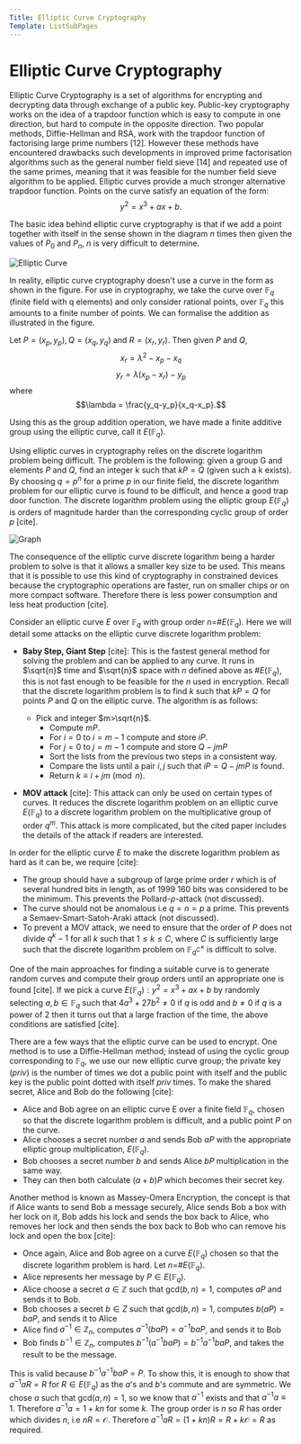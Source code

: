 ```yaml
---
Title: Elliptic Curve Cryptography
Template: ListSubPages
---
```


# Elliptic Curve Cryptography

Elliptic Curve Cryptography is a set of algorithms for encrypting and decrypting data through
exchange of a public key. Public-key cryptography works on the idea of a trapdoor function
which is easy to compute in one direction, but hard to compute in the opposite direction. Two
popular methods, Diffie-Hellman and RSA, work with the trapdoor function of factorising large
prime numbers [12]. However these methods have encountered drawbacks such developments in
improved prime factorisation algorithms such as the general number field sieve [14] and repeated
use of the same primes, meaning that it was feasible for the number field sieve algorithm to be
applied. Elliptic curves provide a much stronger alternative trapdoor function.
Points on the curve satisfy an equation of the form:
$$y^2=x^3+ax+b.$$

The basic idea behind elliptic curve cryptography is that if we add a point together with itself in the sense shown in the diagram $n$ times then given the values of $P_0$ and $P_n$, $n$ is very difficult to determine.

![Elliptic Curve](http://db716.user.srcf.net/eim/media/curve1.png)

In reality, elliptic curve cryptography doesn't use a curve in the form as shown in the figure. For
use in cryptography, we take the curve over $\mathbb{F}_q$ (finite field with q elements) and only consider
rational points, over $\mathbb{F}_q$ this amounts to a finite number of points. We can formalise the addition
as illustrated in the figure.

Let $P=(x_p,y_p), Q=(x_q,y_q)$ and $R=(x_r,y_r)$. Then given $P$ and $Q$, 
$$x_r=\lambda^2-x_p-x_q$$ 
$$y_r=\lambda(x_p-x_r)-y_p$$
where
$$\lambda = \frac{y_q-y_p}{x_q-x_p}.$$

Using this as the group addition operation, we have made a finite additive group using the elliptic curve, call it $E(\mathbb{F}_q)$. 

Using elliptic curves in cryptography relies on the discrete logarithm problem being difficult. The problem is the following: given a group G and elements $P$ and $Q$, find an integer k such that $kP = Q$ (given such a k exists). By choosing $q=p^n$ for a prime $p$ in our finite field, the discrete logarithm problem for our elliptic curve is found to be difficult, and hence a good trap door function. The discrete logarithm problem using the elliptic group $E(\mathbb{F}_q)$ is orders of magnitude harder than the corresponding cyclic group of order $p$ [cite].

![Graph](http://db716.user.srcf.net/eim/media/ellipticVsConv.jpg)

The consequence of the elliptic curve discrete logarithm being a harder problem to solve is that it allows a smaller key size to be used. This means that it is possible to use this kind of cryptography in constrained devices because the cryptographic operations are faster, run on smaller chips or on more compact software. Therefore there is less power consumption and less heat production [cite].

Consider an elliptic curve $E$ over $\mathbb{F}_q$ with group order $n=$#$E(\mathbb{F}_q)$. Here we will detail some attacks on the elliptic curve discrete logarithm problem:

- **Baby Step, Giant Step** [cite]: This is the fastest general method for solving the problem and can be applied to any curve. It runs in  $\sqrt{n}$ time and $\sqrt{n}$ space with $n$ defined above as #$E(\mathbb{F}_q)$, this is not fast enough to be feasible for the $n$ used in encryption. Recall that the discrete logarithm problem is to find $k$ such that $kP = Q$ for points $P$ and $Q$ on the elliptic curve. The algorithm is as follows:
  	- Pick and integer $m>\sqrt{n}$.
		- Compute $mP$.
		- For $i=0$ to $i=m-1$ compute and store $iP$.
		- For $j=0$ to $j=m-1$ compute and store $Q-jmP$
		- Sort the lists from the previous two steps in a consistent way.
		- Compare the lists until a pair $i,j$ such that $iP=Q-jmP$ is found.
		- Return $k\equiv i+jm \pmod{n}$.
	
- **MOV attack** [cite]: This attack can only be used on certain types of curves. It reduces the discrete logarithm problem on an elliptic curve $E(\mathbb{F}_q)$ to a discrete logarithm problem on the multiplicative group of order $q^m$. This attack is more complicated, but the cited paper includes the details of the attack if readers are interested. 


In order for the elliptic curve $E$ to make the discrete logarithm problem as hard as it can be, we require [cite]:
- The group should have a subgroup of large prime order $r$ which is of several hundred bits in length, as of 1999 160 bits was considered to be the minimum. This prevents the Pollard-$\rho$-attack (not discussed). 
- The curve should not be anomalous i.e $q=n=p$ a prime. This prevents a Semaev-Smart-Satoh-Araki attack (not discussed).
- To prevent a MOV attack, we need to ensure that the order of $P$ does not divide $q^k-1$ for all $k$ such that $1\leq k \leq C$, where $C$ is sufficiently large such that the discrete logarithm problem on $\mathbb{F}_{q^C}^{\times}$ is difficult to solve.  



One of the main approaches for finding a suitable curve is to generate random curves and compute their group orders until an appropriate one is found [cite]. If we pick a curve $E(\mathbb{F}_q):y^2=x^3+ax+b$ by randomly selecting $a,b \in \mathbb{F}_q$ such that $4a^3+27b^2 \neq 0$ if $q$ is odd and $b \neq 0$ if $q$ is a power of 2 then it turns out that a large fraction of the time, the above conditions are satisfied [cite]. 

There are a few ways that the elliptic curve can be used to encrypt. One method is to use a Diffie-Hellman method; instead of using the cyclic group corresponding to $\mathbb{F}_q$, we use our new elliptic curve group; the private key ($priv$) is the number of times we dot a public point with itself and the public key is the public point dotted with itself $priv$ times. To make the shared secret, Alice and Bob do the following [cite]:
- Alice and Bob agree on an elliptic curve E over a finite field $\mathbb{F}_q$, chosen so that the discrete logarithm problem is difficult, and a public point $P$ on the curve.
- Alice chooses a secret number $a$ and sends Bob $aP$ with the appropriate elliptic group multiplication, $E(\mathbb{F}_q$).
- Bob chooses a secret number $b$ and sends Alice $bP$ multiplication in the same way.
- They can then both calculate $(a+b)P$ which becomes their secret key. 


Another method is known as Massey-Omera Encryption, the concept is that if Alice wants to send Bob a message securely, Alice sends Bob a box with her lock on it, Bob adds his lock and sends the box back to Alice, who removes her lock and then sends the box back to Bob who can remove his lock and open the box [cite]:
- Once again, Alice and Bob agree on a curve $E(\mathbb{F}_q)$ chosen so that the discrete logarithm problem is hard. Let $n=$#$E(\mathbb{F}_q)$.
- Alice represents her message by $P \in E(\mathbb{F}_q)$.
- Alice choose a secret $a \in \mathbb{Z}$ such that gcd$(b,n)=1$, computes $aP$ and sends it to Bob. 
- Bob chooses a secret $b \in Z$ such that gcd$(b,n)=1$, computes $b(aP)=baP$, and sends it to Alice
- Alice find $a^{-1} \in \mathbb{Z}_n$, computes $a^{-1}(baP)=a^{-1}baP$, and sends it to Bob
- Bob finds $b^{-1} \in \mathbb{Z}_n$, computes $b^{-1}(a^{-1}baP)=b^{-1}a^{-1}baP$, and takes the result to be the message.

This is valid because $b^{-1}a^{-1}baP=P$. To show this, it is enough to show that $a^{-1}aR=R$ for $R \in E(\mathbb{F}_q)$ as the $a$'s and $b$'s commute and are symmetric. We chose $a$ such that gcd$(a,n)=1$, so we know that $a^{-1}$ exists and that $a^{-1}a \equiv 1$. Therefore $a^{-1}a = 1 +kn$ for some $k$. The group order is $n$ so $R$ has order which divides $n$, i.e $nR=\mathcal{O}$. Therefore $a^{-1}aR=(1+kn)R=R+k\mathcal{O}=R$ as required.






